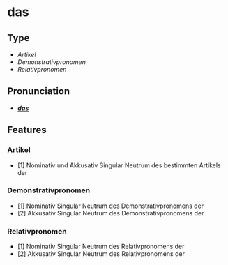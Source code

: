 # das
## Type
- _Artikel_
- _Demonstrativpronomen_
- _Relativpronomen_
## Pronunciation
- **_[das](https://commons.wikimedia.org/wiki/File:De-das.ogg)_**
## Features
### Artikel
- [1] Nominativ und Akkusativ Singular Neutrum des bestimmten Artikels der
### Demonstrativpronomen
- [1] Nominativ Singular Neutrum des Demonstrativpronomens der
- [2] Akkusativ Singular Neutrum des Demonstrativpronomens der
### Relativpronomen
- [1] Nominativ Singular Neutrum des Relativpronomens der
- [2] Akkusativ Singular Neutrum des Relativpronomens der
